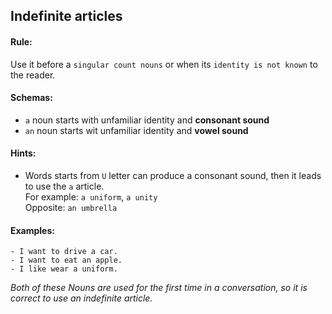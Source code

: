 ## Indefinite articles

#### Rule:

Use it before a `singular count nouns` or when its `identity is not known` to the reader.

#### Schemas:

- `a`  noun starts with unfamiliar identity and **consonant sound**
- `an`  noun starts wit unfamiliar identity and **vowel sound**

#### Hints:
- Words starts from `U` letter can produce a consonant sound, then it leads to use the `a` article.  
  For example: `a uniform`, `a unity`  
  Opposite: `an umbrella`

#### Examples:
```
- I want to drive a car.
- I want to eat an apple.
- I like wear a uniform.
```
_Both of these Nouns are used for the first time in a conversation, so it is correct to use an indefinite article._

